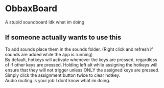 # ObbaxBoard
A stupid soundboard
Idk what im doing

## If someone actually wants to use this
To add sounds place them in the sounds folder. (Right click and refresh if sounds are added while the app is running) <br>
By default, hotkeys will activate whenever the keys are pressed, regardless of if other keys are pressed. Holding left alt while assigning the hotkeys will ensure that they will not trigger unless ONLY the assigned keys are pressed. <br>
Simply click the assignment button twice to clear hotkey. <br>
Audio routing is your job I dont know what im doing. <br>
